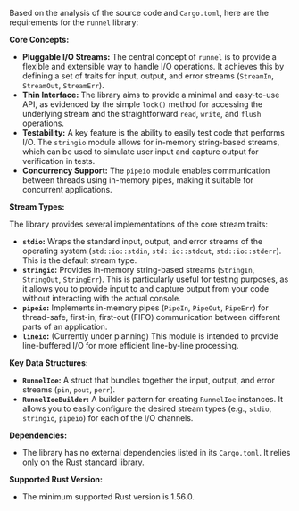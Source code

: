 
Based on the analysis of the source code and `Cargo.toml`, here are the requirements for the `runnel` library:

**Core Concepts:**

*   **Pluggable I/O Streams:** The central concept of `runnel` is to provide a flexible and extensible way to handle I/O operations. It achieves this by defining a set of traits for input, output, and error streams (`StreamIn`, `StreamOut`, `StreamErr`).
*   **Thin Interface:** The library aims to provide a minimal and easy-to-use API, as evidenced by the simple `lock()` method for accessing the underlying stream and the straightforward `read`, `write`, and `flush` operations.
*   **Testability:** A key feature is the ability to easily test code that performs I/O. The `stringio` module allows for in-memory string-based streams, which can be used to simulate user input and capture output for verification in tests.
*   **Concurrency Support:** The `pipeio` module enables communication between threads using in-memory pipes, making it suitable for concurrent applications.

**Stream Types:**

The library provides several implementations of the core stream traits:

*   **`stdio`:** Wraps the standard input, output, and error streams of the operating system (`std::io::stdin`, `std::io::stdout`, `std::io::stderr`). This is the default stream type.
*   **`stringio`:** Provides in-memory string-based streams (`StringIn`, `StringOut`, `StringErr`). This is particularly useful for testing purposes, as it allows you to provide input to and capture output from your code without interacting with the actual console.
*   **`pipeio`:** Implements in-memory pipes (`PipeIn`, `PipeOut`, `PipeErr`) for thread-safe, first-in, first-out (FIFO) communication between different parts of an application.
*   **`lineio`:** (Currently under planning) This module is intended to provide line-buffered I/O for more efficient line-by-line processing.

**Key Data Structures:**

*   **`RunnelIoe`:** A struct that bundles together the input, output, and error streams (`pin`, `pout`, `perr`).
*   **`RunnelIoeBuilder`:** A builder pattern for creating `RunnelIoe` instances. It allows you to easily configure the desired stream types (e.g., `stdio`, `stringio`, `pipeio`) for each of the I/O channels.

**Dependencies:**

*   The library has no external dependencies listed in its `Cargo.toml`. It relies only on the Rust standard library.

**Supported Rust Version:**

*   The minimum supported Rust version is 1.56.0.
